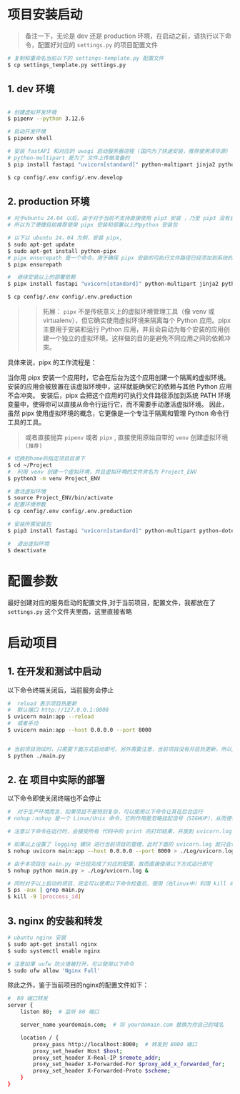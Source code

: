 
# 项目安装启动



> 备注一下，无论是 dev 还是 production 环境，在启动之前，请执行以下命令，配置好对应的 `settings.py` 的项目配置文件

```bash
# 复制和重命名当前以下的 settings-template.py 配置文件 
$ cp settings_template.py settings.py

```


## 1. dev 环境

```bash

# 创建虚拟开发环境
$ pipenv --python 3.12.6

# 启动开发环境
$ pipenv shell 

# 安装 fastAPI 和对应的 uwsgi 启动服务器进程 (国内为了快速安装，推荐使用清华源)
# python-multipart 是为了 文件上传做准备的
$ pip install fastapi "uvicorn[standard]" python-multipart jinja2 python-dotenv -i https://pypi.tuna.tsinghua.edu.cn/simple

$ cp config/.env config/.env.develop

```

## 2. production 环境


```bash
# 对于ubuntu 24.04 以后，由于对于当前不支持直接使用 pip3 安装 ，乃至 pip3 没有自带在默认的系统里面，同时在 pip3 安装时可能遇到 报错 `error: externally-managed-environment`
# 所以为了便捷目前推荐使用 pipx 安装和部署以上的python 安装包

# 以下以 ubuntu 24，04 为例，安装 pipx,
$ sudo apt-get update
$ sudo apt-get install python-pipx
# pipx ensurepath 是一个命令，用于确保 pipx 安装的可执行文件路径已经添加到系统的环境变量中。pipx 是一个用于隔离 Python 应用程序的工具，通过它可以方便地安装和运行 Python 脚本或应用。如果 pipx 的路径没有自动添加到 PATH 中，运行这个命令会帮你添加进去。
$ pipx ensurepath

#  继续安装以上的部署依赖
$ pipx install fastapi "uvicorn[standard]" python-multipart jinja2 python-dotenv

$ cp config/.env config/.env.production
```

>> 拓展：
`pipx` 不是传统意义上的虚拟环境管理工具（像 venv 或 virtualenv），但它确实使用虚拟环境来隔离每个 Python 应用。pipx 主要用于安装和运行 Python 应用，并且会自动为每个安装的应用创建一个独立的虚拟环境。这样做的目的是避免不同应用之间的依赖冲突。

具体来说，pipx 的工作流程是：

当你用 pipx 安装一个应用时，它会在后台为这个应用创建一个隔离的虚拟环境。
安装的应用会被放置在该虚拟环境中，这样就能确保它的依赖与其他 Python 应用不会冲突。
安装后，pipx 会把这个应用的可执行文件路径添加到系统 PATH 环境变量中，使得你可以直接从命令行运行它，而不需要手动激活虚拟环境。
因此，虽然 pipx 使用虚拟环境的概念，它更像是一个专注于隔离和管理 Python 命令行工具的工具。


> 或者直接抛弃 `pipenv` 或者 `pipx` , 直接使用原始自带的 `venv` 创建虚拟环境`(推荐)`

```bash
# 切换到home的指定项目目录下
$ cd ~/Project
#  利用 venv 创建一个虚拟环境，并且虚拟环境的文件夹名为 Project_ENV
$ python3 -m venv Project_ENV

# 激活虚拟环境 
$ source Project_ENV/bin/activate
# 配置环境参数
$ cp config/.env config/.env.production

# 安装所需安装包
$ pip3 install fastapi "uvicorn[standard]" python-multipart python-dotenv jinja2 -i https://pypi.tuna.tsinghua.edu.cn/simple

#  退出虚拟环境
$ deactivate


```

# 配置参数

最好创建对应的服务启动的配置文件,对于当前项目，配置文件，我都放在了 `settings.py` 这个文件夹里面，这里直接省略


# 启动项目

## 1. 在开发和测试中启动

以下命令终端关闭后，当前服务会停止

```bash
#  reload 表示项目热更新
#  默认端口 http://127.0.0.1:8000
$ uvicorn main:app --reload
#  或者手动
$ uvicorn main:app --host 0.0.0.0 --port 8000


# 当前项目测试时，只需要下面方式启动即可，另外需要注意，当前项目没有开启热更新，所以更新完代码需要手动重启
$ python ./main.py   

```

## 2. 在 项目中实际的部署

以下命令即使关闭终端也不会停止

```bash
#  对于生产环境而言，如果项目不是特别复杂，可以使用以下命令让其在后台运行
# nohup：nohup 是一个 Linux/Unix 命令，它的作用是忽略挂起信号（SIGHUP），从而使得命令在终端关闭后依然能够继续运行。通常用于在后台启动长期运行的进程。

# 注意以下命令在运行时，会接受所有 代码中的 print 的打印结果，并放到 uvicorn.log 里面，而如果不想要这种结果，可以使用 logging 模块，自定义日志输出（比较推荐 logging，这也是我这么做的）

# 如果以上设置了 logging 模块 进行当前项目的管理，此时下面的 uvicorn.log 就只会记录项目的启动和重启的记录，由于项目不会经常重启，所以不用关心以下项目文件的大小
$ nohup uvicorn main:app --host 0.0.0.0 --port 8000 > ./Log/uvicorn.log &

# 由于本项目在 main.py 中已经完成了对应的配置，故而直接使用以下方式运行即可
$ nohup python main.py > ./Log/uvicorn.log &

# 同时对于以上启动的项目，完全可以使用以下命令检查后，使用（在linux中）利用 kill 命令终止进程即可
$ ps -aux | grep main.py
$ kill -9 [proccess_id]
```

## 3. nginx 的安装和转发

```bash
# ubuntu nginx 安装
$ sudo apt-get install nginx
$ sudo systemctl enable nginx

# 注意如果 uufw 防火墙被打开，可以使用以下命令
$ sudo ufw allow 'Nginx Full'
```

除此之外，鉴于当前项目的nginx的配置文件如下：

```bash
#  80 端口转发
server {
    listen 80;  # 监听 80 端口

    server_name yourdomain.com;  # 将 yourdomain.com 替换为你自己的域名

    location / {
        proxy_pass http://localhost:8000;  # 转发到 8000 端口
        proxy_set_header Host $host;
        proxy_set_header X-Real-IP $remote_addr;
        proxy_set_header X-Forwarded-For $proxy_add_x_forwarded_for;
        proxy_set_header X-Forwarded-Proto $scheme;
    }
}

```